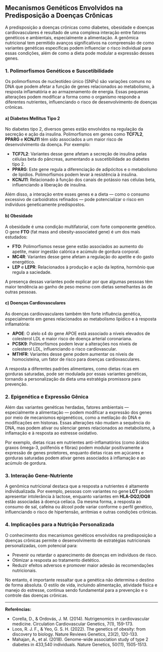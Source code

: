 
## Mecanismos Genéticos Envolvidos na Predisposição a Doenças Crônicas

A predisposição a doenças crônicas como diabetes, obesidade e doenças cardiovasculares é resultado de uma complexa interação entre fatores genéticos e ambientais, especialmente a alimentação. A genômica nutricional tem permitido avanços significativos na compreensão de como variantes genéticas específicas podem influenciar o risco individual para essas condições, além de como a dieta pode modular a expressão desses genes.

### 1. Polimorfismos Genéticos e Suscetibilidade

Os polimorfismos de nucleotídeo único (SNPs) são variações comuns no DNA que podem afetar a função de genes relacionados ao metabolismo, à resposta inflamatória e ao armazenamento de energia. Essas pequenas alterações podem modificar a forma como o organismo responde a diferentes nutrientes, influenciando o risco de desenvolvimento de doenças crônicas.

#### a) Diabetes Mellitus Tipo 2

No diabetes tipo 2, diversos genes estão envolvidos na regulação da secreção e ação da insulina. Polimorfismos em genes como **TCF7L2**, **PPARG** e **KCNJ11** têm sido associados a um maior risco de desenvolvimento da doença. Por exemplo:

- **TCF7L2**: Variantes desse gene afetam a secreção de insulina pelas células beta do pâncreas, aumentando a suscetibilidade ao diabetes tipo 2.
- **PPARG**: Este gene regula a diferenciação de adipócitos e o metabolismo de lipídios. Polimorfismos podem levar à resistência à insulina.
- **KCNJ11**: Relacionado à função dos canais de potássio nas células beta, influenciando a liberação de insulina.

Além disso, a interação entre esses genes e a dieta — como o consumo excessivo de carboidratos refinados — pode potencializar o risco em indivíduos geneticamente predispostos.

#### b) Obesidade

A obesidade é uma condição multifatorial, com forte componente genético. O gene **FTO** (fat mass and obesity-associated gene) é um dos mais estudados:

- **FTO**: Polimorfismos nesse gene estão associados ao aumento do apetite, maior ingestão calórica e acúmulo de gordura corporal.
- **MC4R**: Variantes desse gene afetam a regulação do apetite e do gasto energético.
- **LEP** e **LEPR**: Relacionados à produção e ação da leptina, hormônio que regula a saciedade.

A presença dessas variantes pode explicar por que algumas pessoas têm maior tendência ao ganho de peso mesmo com dietas semelhantes às de outras pessoas.

#### c) Doenças Cardiovasculares

As doenças cardiovasculares também têm forte influência genética, especialmente em genes relacionados ao metabolismo lipídico e à resposta inflamatória:

- **APOE**: O alelo ε4 do gene APOE está associado a níveis elevados de colesterol LDL e maior risco de doença arterial coronariana.
- **PCSK9**: Polimorfismos podem levar a alterações nos níveis de colesterol LDL, influenciando o risco cardiovascular.
- **MTHFR**: Variantes desse gene podem aumentar os níveis de homocisteína, um fator de risco para doenças cardiovasculares.

A resposta a diferentes padrões alimentares, como dietas ricas em gorduras saturadas, pode ser modulada por essas variantes genéticas, tornando a personalização da dieta uma estratégia promissora para prevenção.

### 2. Epigenética e Expressão Gênica

Além das variantes genéticas herdadas, fatores ambientais — especialmente a alimentação — podem modificar a expressão dos genes por meio de mecanismos epigenéticos, como a metilação do DNA e modificações em histonas. Essas alterações não mudam a sequência do DNA, mas podem ativar ou silenciar genes relacionados ao metabolismo, à inflamação e à resposta ao estresse oxidativo.

Por exemplo, dietas ricas em nutrientes anti-inflamatórios (como ácidos graxos ômega-3, polifenóis e fibras) podem modular positivamente a expressão de genes protetores, enquanto dietas ricas em açúcares e gorduras saturadas podem ativar genes associados à inflamação e ao acúmulo de gordura.

### 3. Interação Gene-Nutriente

A genômica nutricional destaca que a resposta a nutrientes é altamente individualizada. Por exemplo, pessoas com variantes no gene **LCT** podem apresentar intolerância à lactose, enquanto variantes em **HLA-DQ2/DQ8** estão associadas à doença celíaca. Da mesma forma, a resposta ao consumo de sal, cafeína ou álcool pode variar conforme o perfil genético, influenciando o risco de hipertensão, arritmias e outras condições crônicas.

### 4. Implicações para a Nutrição Personalizada

O conhecimento dos mecanismos genéticos envolvidos na predisposição a doenças crônicas permite o desenvolvimento de estratégias nutricionais personalizadas, com potencial para:

- Prevenir ou retardar o aparecimento de doenças em indivíduos de risco.
- Otimizar a resposta ao tratamento dietético.
- Reduzir efeitos adversos e promover maior adesão às recomendações nutricionais.

No entanto, é importante ressaltar que a genética não determina o destino de forma absoluta. O estilo de vida, incluindo alimentação, atividade física e manejo do estresse, continua sendo fundamental para a prevenção e o controle das doenças crônicas.

---

**Referências:**

- Corella, D., & Ordovás, J. M. (2014). Nutrigenomics in cardiovascular medicine. Circulation Cardiovascular Genetics, 7(1), 159-173.
- Loos, R. J. F., & Yeo, G. S. H. (2022). The genetics of obesity: from discovery to biology. Nature Reviews Genetics, 23(2), 120-133.
- Mahajan, A., et al. (2018). Genome-wide association study of type 2 diabetes in 433,540 individuals. Nature Genetics, 50(11), 1505-1513.
```
